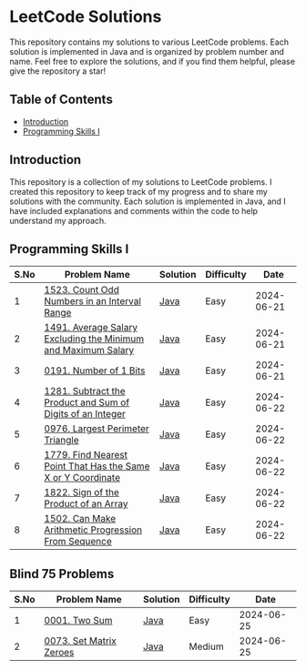 # LeetCode Solutions

This repository contains my solutions to various LeetCode problems. Each solution is implemented in Java and is organized by problem number and name. Feel free to explore the solutions, and if you find them helpful, please give the repository a star!

## Table of Contents

- [Introduction](https://github.com/Rajendran2201/Leetcode-Solutions/tree/main)
- [Programming Skills I](https://github.com/Rajendran2201/Leetcode-Solutions/tree/main/Programming%20Skills%20I)


## Introduction

This repository is a collection of my solutions to LeetCode problems. I created this repository to keep track of my progress and to share my solutions with the community. Each solution is implemented in Java, and I have included explanations and comments within the code to help understand my approach.

## Programming Skills I

| S.No  | Problem Name                                                                                       | Solution                          | Difficulty | Date       |
|----|-----------------------------------------------------------------------------------------------------|-----------------------------------|------------|------------|
| 1  | [1523. Count Odd Numbers in an Interval Range](https://leetcode.com/problems/count-odd-numbers-in-an-interval-range/description/)                                                   | [Java](https://github.com/Rajendran2201/Leetcode-Solutions/tree/main/Programming%20Skills%20I/01%20-%20(1523.%20Count%20Odd%20Numbers%20in%20an%20Interval%20Range))     | Easy       | 2024-06-21 |
| 2  | [1491. Average Salary Excluding the Minimum and Maximum Salary](https://leetcode.com/problems/average-salary-excluding-the-minimum-and-maximum-salary/description/)                                   | [Java](https://github.com/Rajendran2201/Leetcode-Solutions/tree/main/Programming%20Skills%20I/02%20-%20(1491.%20Average%20Salary%20Excluding%20the%20Minimum%20and%20Maximum%20Salary)) | Easy     | 2024-06-21 |
| 3  | [0191. Number of 1 Bits](https://leetcode.com/problems/number-of-1-bits/description/)                                   | [Java](https://github.com/Rajendran2201/Leetcode-Solutions/tree/main/Programming%20Skills%20I/03%20-%20(0191.%20Number%20of%201%20Bits)) | Easy     | 2024-06-21 |
| 4 | [1281. Subtract the Product and Sum of Digits of an Integer](https://leetcode.com/problems/subtract-the-product-and-sum-of-digits-of-an-integer/description/)   | [Java](https://github.com/Rajendran2201/Leetcode-Solutions/tree/main/Programming%20Skills%20I/04%20-%20(1281.%20Subtract%20the%20Product%20and%20Sum%20of%20Digits%20of%20an%20Integer)) | Easy | 2024-06-22 |
| 5 | [0976. Largest Perimeter Triangle](https://leetcode.com/problems/largest-perimeter-triangle/) | [Java](https://github.com/Rajendran2201/Leetcode-Solutions/tree/main/Programming%20Skills%20I/05%20-%20(0976.%20Largest%20Perimeter%20Triangle)) | Easy | 2024-06-22 |
| 6 | [1779. Find Nearest Point That Has the Same X or Y Coordinate](https://leetcode.com/problems/find-nearest-point-that-has-the-same-x-or-y-coordinate/description/) | [Java](https://github.com/Rajendran2201/Leetcode-Solutions/tree/main/Programming%20Skills%20I/06%20-%20(1779.%20Find%20Nearest%20Point%20That%20Has%20the%20Same%20X%20or%20Y%20Coordinate)) | Easy | 2024-06-22 |
| 7 | [1822. Sign of the Product of an Array](https://leetcode.com/problems/sign-of-the-product-of-an-array/description/) | [Java](https://github.com/Rajendran2201/Leetcode-Solutions/tree/main/Programming%20Skills%20I/07%20-%20(1822.%20Sign%20of%20the%20Product%20of%20an%20Array)) | Easy | 2024-06-22 |
| 8 | [1502. Can Make Arithmetic Progression From Sequence](https://leetcode.com/problems/can-make-arithmetic-progression-from-sequence/description/) |[Java](https://github.com/Rajendran2201/Leetcode-Solutions/tree/main/Programming%20Skills%20I/08%20-%20(1502.%20Can%20Make%20Arithmetic%20Progression%20From%20Sequence)) | Easy | 2024-06-22 |



## Blind 75 Problems

| S.No  | Problem Name                                                                                       | Solution                          | Difficulty | Date       |
|----|-----------------------------------------------------------------------------------------------------|-----------------------------------|------------|------------|
| 1  | [0001. Two Sum ](https://leetcode.com/problems/two-sum/description/)   | [Java](https://github.com/Rajendran2201/Leetcode-Solutions/tree/main/Blind%2075%20Problems/01%20-%20(0001.%20Two%20Sum))  | Easy       | 2024-06-25 |
| 2 | [0073. Set Matrix Zeroes](https://leetcode.com/problems/set-matrix-zeroes/description/) | [Java](https://github.com/Rajendran2201/Leetcode-Solutions/tree/main/Blind%2075%20Problems/02%20-%20(73.%20Set%20Matrix%20Zeroes)) | Medium | 2024-06-25
